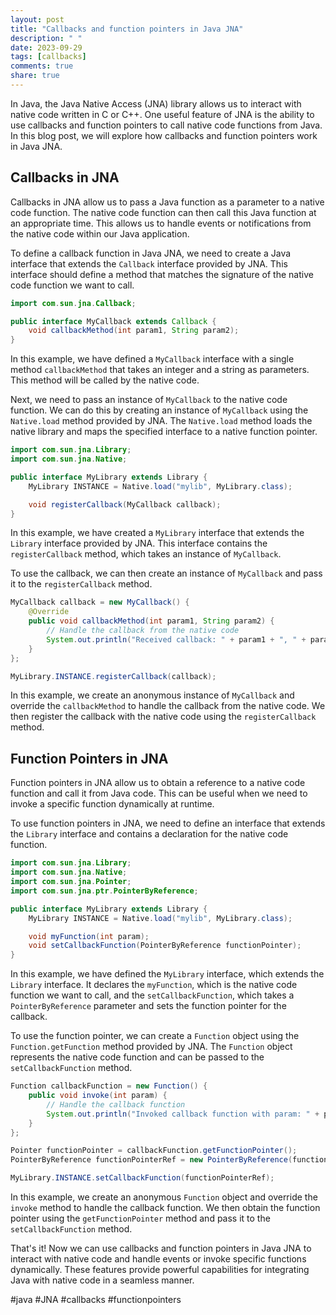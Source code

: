 ```yaml
---
layout: post
title: "Callbacks and function pointers in Java JNA"
description: " "
date: 2023-09-29
tags: [callbacks]
comments: true
share: true
---
```


In Java, the Java Native Access (JNA) library allows us to interact with native code written in C or C++. One useful feature of JNA is the ability to use callbacks and function pointers to call native code functions from Java. In this blog post, we will explore how callbacks and function pointers work in Java JNA.

## Callbacks in JNA

Callbacks in JNA allow us to pass a Java function as a parameter to a native code function. The native code function can then call this Java function at an appropriate time. This allows us to handle events or notifications from the native code within our Java application.

To define a callback function in Java JNA, we need to create a Java interface that extends the `Callback` interface provided by JNA. This interface should define a method that matches the signature of the native code function we want to call.

```java
import com.sun.jna.Callback;

public interface MyCallback extends Callback {
    void callbackMethod(int param1, String param2);
}
```

In this example, we have defined a `MyCallback` interface with a single method `callbackMethod` that takes an integer and a string as parameters. This method will be called by the native code.

Next, we need to pass an instance of `MyCallback` to the native code function. We can do this by creating an instance of `MyCallback` using the `Native.load` method provided by JNA. The `Native.load` method loads the native library and maps the specified interface to a native function pointer.

```java
import com.sun.jna.Library;
import com.sun.jna.Native;

public interface MyLibrary extends Library {
    MyLibrary INSTANCE = Native.load("mylib", MyLibrary.class);

    void registerCallback(MyCallback callback);
}
```

In this example, we have created a `MyLibrary` interface that extends the `Library` interface provided by JNA. This interface contains the `registerCallback` method, which takes an instance of `MyCallback`.

To use the callback, we can then create an instance of `MyCallback` and pass it to the `registerCallback` method.

```java
MyCallback callback = new MyCallback() {
    @Override
    public void callbackMethod(int param1, String param2) {
        // Handle the callback from the native code
        System.out.println("Received callback: " + param1 + ", " + param2);
    }
};

MyLibrary.INSTANCE.registerCallback(callback);
```

In this example, we create an anonymous instance of `MyCallback` and override the `callbackMethod` to handle the callback from the native code. We then register the callback with the native code using the `registerCallback` method.

## Function Pointers in JNA

Function pointers in JNA allow us to obtain a reference to a native code function and call it from Java code. This can be useful when we need to invoke a specific function dynamically at runtime.

To use function pointers in JNA, we need to define an interface that extends the `Library` interface and contains a declaration for the native code function.

```java
import com.sun.jna.Library;
import com.sun.jna.Native;
import com.sun.jna.Pointer;
import com.sun.jna.ptr.PointerByReference;

public interface MyLibrary extends Library {
    MyLibrary INSTANCE = Native.load("mylib", MyLibrary.class);

    void myFunction(int param);
    void setCallbackFunction(PointerByReference functionPointer);
}
```

In this example, we have defined the `MyLibrary` interface, which extends the `Library` interface. It declares the `myFunction`, which is the native code function we want to call, and the `setCallbackFunction`, which takes a `PointerByReference` parameter and sets the function pointer for the callback.

To use the function pointer, we can create a `Function` object using the `Function.getFunction` method provided by JNA. The `Function` object represents the native code function and can be passed to the `setCallbackFunction` method.

```java
Function callbackFunction = new Function() {
    public void invoke(int param) {
        // Handle the callback function
        System.out.println("Invoked callback function with param: " + param);
    }
};

Pointer functionPointer = callbackFunction.getFunctionPointer();
PointerByReference functionPointerRef = new PointerByReference(functionPointer);

MyLibrary.INSTANCE.setCallbackFunction(functionPointerRef);
```

In this example, we create an anonymous `Function` object and override the `invoke` method to handle the callback function. We then obtain the function pointer using the `getFunctionPointer` method and pass it to the `setCallbackFunction` method.

That's it! Now we can use callbacks and function pointers in Java JNA to interact with native code and handle events or invoke specific functions dynamically. These features provide powerful capabilities for integrating Java with native code in a seamless manner.

#java #JNA #callbacks #functionpointers